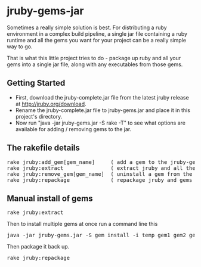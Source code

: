 # jruby-gems-jar

Sometimes a really simple solution is best. For distributing a ruby environment in a complex build pipeline,
a single jar file containing a ruby runtime and all the gems you want for your project 
can be a really simple way to go.

That is what this little project tries to do - package up ruby and all your gems into a single jar file, along with any executables from those gems.

## Getting Started

- First, download the jruby-complete.jar file from the latest jruby release at http://jruby.org/download.
- Rename the jruby-complete.jar file to jruby-gems.jar and place it in this project's directory.
- Now run "java -jar jruby-gems.jar -S rake -T" to see what options are available for adding / removing gems to the jar.


## The rakefile details
<pre>
rake jruby:add_gem[gem_name]     ( add a gem to the jruby-gems.jar file )
rake jruby:extract               ( extract jruby and all the current gems into a tmp directory )
rake jruby:remove_gem[gem_name]  ( uninstall a gem from the jruby-gems.jar )
rake jruby:repackage             ( repackage jruby and gems from tmp back into jruby-gems.jar )
</pre>

## Manual install of gems

<pre>rake jruby:extract</pre>

Then to install multiple gems at once run a command line this
<pre>java -jar jruby-gems.jar -S gem install -i temp gem1 gem2 gem3</pre>

Then package it back up.
<pre>rake jruby:repackage</pre>

